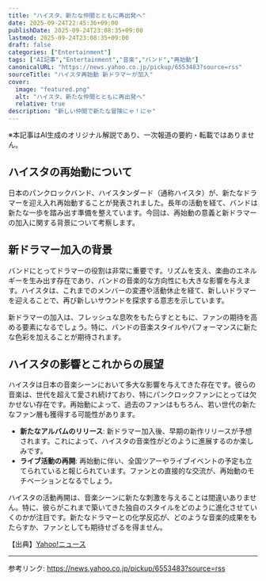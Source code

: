 ```yaml
---
title: "ハイスタ、新たな仲間とともに再出発へ"
date: 2025-09-24T22:45:36+09:00
publishDate: 2025-09-24T23:08:35+09:00
lastmod: 2025-09-24T23:08:35+09:00
draft: false
categories: ["Entertainment"]
tags: ["AI記事","Entertainment","音楽","バンド","再始動"]
canonicalURL: "https://news.yahoo.co.jp/pickup/6553483?source=rss"
sourceTitle: "ハイスタ再始動 新ドラマーが加入"
cover:
  image: "featured.png"
  alt: "ハイスタ、新たな仲間とともに再出発へ"
  relative: true
description: "新しい仲間で新たな冒険にゃ！にゃ"
---
```

※本記事はAI生成のオリジナル解説であり、一次報道の要約・転載ではありません。

## ハイスタの再始動について
日本のパンクロックバンド、ハイスタンダード（通称ハイスタ）が、新たなドラマーを迎え入れ再始動することが発表されました。長年の活動を経て、バンドは新たな一歩を踏み出す準備を整えています。今回は、再始動の意義と新ドラマーの加入に関する背景について考察します。

## 新ドラマー加入の背景
バンドにとってドラマーの役割は非常に重要です。リズムを支え、楽曲のエネルギーを生み出す存在であり、バンドの音楽的な方向性にも大きな影響を与えます。ハイスタは、これまでのメンバーの変遷や活動休止を経て、新しいドラマーを迎えることで、再び新しいサウンドを探求する意志を示しています。

新ドラマーの加入は、フレッシュな息吹をもたらすとともに、ファンの期待を高める要素になるでしょう。特に、バンドの音楽スタイルやパフォーマンスに新たな色彩を加えることが期待されます。

## ハイスタの影響とこれからの展望
ハイスタは日本の音楽シーンにおいて多大な影響を与えてきた存在です。彼らの音楽は、世代を超えて愛され続けており、特にパンクロックファンにとっては欠かせない存在です。再始動によって、過去のファンはもちろん、若い世代の新たなファン層も獲得する可能性があります。

- **新たなアルバムのリリース**: 新ドラマー加入後、早期の新作リリースが予想されます。これによって、ハイスタの音楽性がどのように進展するのか楽しみです。
- **ライブ活動の再開**: 再始動に伴い、全国ツアーやライブイベントの予定も立てられていると報じられています。ファンとの直接的な交流が、再始動のモチベーションとなるでしょう。

ハイスタの活動再開は、音楽シーンに新たな刺激を与えることは間違いありません。特に、彼らがこれまで築いてきた独自のスタイルをどのように進化させていくのかが注目です。新たなドラマーとの化学反応が、どのような音楽的成果をもたらすか、ファンとしても期待せざるを得ません。

【出典】[Yahoo!ニュース](https://news.yahoo.co.jp/pickup/6553483?source=rss)

---
参考リンク: https://news.yahoo.co.jp/pickup/6553483?source=rss
